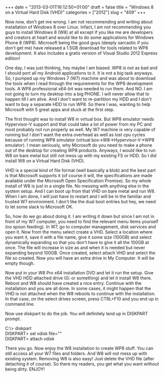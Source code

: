 +++
date = "2013-03-01T16:12:50+01:00"
draft = false
title = "Windows 8 on a Virtual Hard Disk (VHD)"
categories = ["2012"]
slug = "409"
+++

Now now, don't get me wrong. I am not recommending and writing about installation of Windows 8 over Linux. Infact, I am not recommending you guys to install Windows 8 (W8) at all except if you like me are developers and creators at heart and would like to do some applications for Windows Phone 8 (WP8). Microsoft being the good guys (deeply sarcastic if you don't get me) have released a 1.5GB download for tools related to WP8 development. It also includes a gratis version of Visual Studio 2012 Express edition!

One day, I was just thinking, hey maybe I am biased. WP8 is not as bad and I should port all my Android applications to it. It is not a big task anyways. So, I pumped up my Windows 7 (W7) machine and was about to download the tools when I read through the requirements for the WP8 development tools. A WP8 professional x64-bit was needed to run them. And NO. I am not going to turn my desktop into a big PHONE. I will never allow that to happen till I am alive. And I don't want to re-partition my HDD and I don't want to buy a separate HDD to run WP8. So there I was, wanting to help Microsoft with 5 great apps and stuck at the first step.

The first thought was to install W8 in virtual box. But WP8 emulator needs Hypervisor-V support and that could take a lot of power from my PC and most probably not run properly as well. My W7 machine is very capable of running but I don't want the extra overhead as well as lost cpu cycles because of running WP8 simulator (virtual box->W8->Hypervisor-V->WP8 emulator). I mean seriously, why Microsoft do you need to make a phone out of the desktop for creating WP8 products. Anyways, I would like to run W8 on bare metal but still not mess up with my existing FS or HDD. So I did install W8 on a Virtual Hard Disk (VHD).

VHD is a special kind of file format (well basically a blob) and the best part is that Microsoft supports it (of course it will, the specifications are made available under the Microsoft Open Specification Promise). So my whole install of W8 is just in a single file. No messing with anything else in the system setup. And I can boot up from that VHD on bare metal and run W8. When I am done, I will just have to restart and I will be in the familiar and trusted W7 environment. I don't like the dual boot entries but hey, we need to let some slack to Microsoft OK.

So, how do we go about doing it. I am writing it down but since I am not in front of my W7 computer, you need to find the relevant menu items yourself (no spoon feeding). In W7, go to computer management, disk services and open it. Now from the menu select create a VHD. Select a location where you want it, save it with a file name, give it some size (100GB) and select dynamically expanding so that you don't have to give it all the 100GB at once. The file will increase in size as and when it is needed but never expanding beyond 100GB. Once created, select attach VHD and select the file so created. Now you will have an extra drive in My Computer. It will be empty though.

Now put in your W8 Pro x64 installation DVD and let it run the setup. Give the VHD HDD attached drive (G: or something) and let it install W8 there. Reboot and W8 should have created a nice entry. Continue with the installation and you are all done. In some cases, it might happen that the VHD is not attached when the W8 reboots to continue with the installation. In that case, on the select drives screen, press CTRL+F10 and you end up in command line.

Now use diskpart to do the job. You will definitely land up in DISKPART prompt.

C:\\> diskpart  
DISKPART> sel vdisk file="<file location>"  
DISKPART> attach vdisk

There you go. Now enjoy the W8 installation to create WP8 stuff. You can still access all your W7 files and folders. And W8 will not mess up with existing system. Removing W8 is also easy! Just delete the VHD file (after detaching it of course). So there my readers, you get what you want without being dirty. ENJOY!

